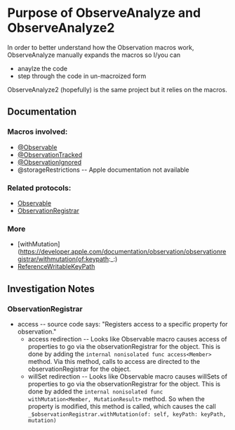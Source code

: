 # Purpose of ObserveAnalyze and ObserveAnalyze2

In order to better understand how the Observation macros work,
ObserveAnalyze manually expands the macros so I/you can
- anaylze the code
- step through the code in un-macroized form

ObserveAnalyze2 (hopefully) is the same project but it relies on the macros.

## Documentation
### Macros involved:
- [@Observable](https://developer.apple.com/documentation/Observation/Observable())
- [@ObservationTracked](https://developer.apple.com/documentation/observation/observationtracked()/)
- [@ObservationIgnored](https://developer.apple.com/documentation/observation/observationignored()/)
- @storageRestrictions -- Apple documentation not available

### Related protocols:
- [Observable](https://developer.apple.com/documentation/observation/observable)
- [ObservationRegistrar](https://developer.apple.com/documentation/observation/observationregistrar)

### More
- [withMutation](https://developer.apple.com/documentation/observation/observationregistrar/withmutation(of:keypath:_:)
- [ReferenceWritableKeyPath](https://developer.apple.com/documentation/swift/referencewritablekeypath)


## Investigation Notes
### ObservationRegistrar
- access -- source code says: "Registers access to a specific property for observation."
	- access redirection -- Looks like Observable macro causes access of properties to go via the observationRegistrar for the object. This is done by adding the `internal nonisolated func access<Member>` method. Via this method, calls to access are directed to the observationRegistrar for the object.
    - willSet redirection -- Looks like Observable macro causes willSets of properties to go via the observationRegistrar for the object. This is done by added the `internal nonisolated func withMutation<Member, MutationResult>` method. So when the property is modified, this method is called, which causes the call `_$observationRegistrar.withMutation(of: self, keyPath: keyPath, mutation)`
    
         
